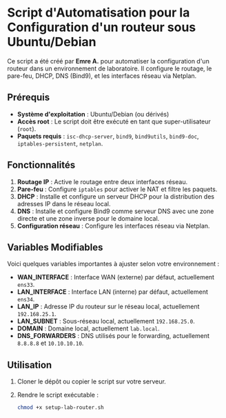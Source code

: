 # Script d'Automatisation pour la Configuration d'un routeur sous Ubuntu/Debian

Ce script a été créé par **Emre A.** pour automatiser la configuration d'un routeur dans un environnement de laboratoire. Il configure le routage, le pare-feu, DHCP, DNS (Bind9), et les interfaces réseau via Netplan.

## Prérequis

- **Système d'exploitation** : Ubuntu/Debian (ou dérivés)
- **Accès root** : Le script doit être exécuté en tant que super-utilisateur (`root`).
- **Paquets requis** : `isc-dhcp-server`, `bind9`, `bind9utils`, `bind9-doc`, `iptables-persistent`, `netplan`.

## Fonctionnalités

1. **Routage IP** : Active le routage entre deux interfaces réseau.
2. **Pare-feu** : Configure `iptables` pour activer le NAT et filtre les paquets.
3. **DHCP** : Installe et configure un serveur DHCP pour la distribution des adresses IP dans le réseau local.
4. **DNS** : Installe et configure Bind9 comme serveur DNS avec une zone directe et une zone inverse pour le domaine local.
5. **Configuration réseau** : Configure les interfaces réseau via Netplan.

## Variables Modifiables

Voici quelques variables importantes à ajuster selon votre environnement :

- **WAN_INTERFACE** : Interface WAN (externe) par défaut, actuellement `ens33`.
- **LAN_INTERFACE** : Interface LAN (interne) par défaut, actuellement `ens34`.
- **LAN_IP** : Adresse IP du routeur sur le réseau local, actuellement `192.168.25.1`.
- **LAN_SUBNET** : Sous-réseau local, actuellement `192.168.25.0`.
- **DOMAIN** : Domaine local, actuellement `lab.local`.
- **DNS_FORWARDERS** : DNS utilisés pour le forwarding, actuellement `8.8.8.8` et `10.10.10.10`.

## Utilisation

1. Cloner le dépôt ou copier le script sur votre serveur.
2. Rendre le script exécutable :

   ```bash
   chmod +x setup-lab-router.sh

